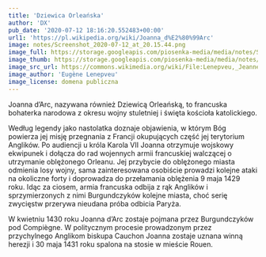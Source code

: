 ```yaml
---
title: 'Dziewica Orleańska'
author: 'DX'
pub_date: '2020-07-12 18:16:20.552483+00:00'
url1: 'https://pl.wikipedia.org/wiki/Joanna_d%E2%80%99Arc'
image: notes/Screenshot_2020-07-12_at_20.15.44.png
image_full: https://storage.googleapis.com/piosenka-media/media/notes/Screenshot_2020-07-12_at_20.15.44.png
image_thumb: https://storage.googleapis.com/piosenka-media/media/notes/Screenshot_2020-07-12_at_20.15.44.png.0x300_q85_upscale.png
image_src_url: https://commons.wikimedia.org/wiki/File:Lenepveu,_Jeanne_d%27Arc_au_si%C3%A8ge_d%27Orl%C3%A9ans.jpg
image_author: 'Eugène Lenepveu'
image_license: domena publiczna
---
```


Joanna d’Arc, nazywana również Dziewicą Orleańską, to francuska bohaterka narodowa z okresu wojny stuletniej i święta kościoła katolickiego.

Według legendy jako nastolatka doznaje objawienia, w którym Bóg powierza jej misję przegnania z Francji okupujących część jej terytorium Anglików. Po audiencji u króla Karola VII Joanna otrzymuje wojskowy ekwipunek i dołącza do rad wojennych armii francuskiej walczącej o utrzymanie oblężonego Orleanu. Jej przybycie do oblężonego miasta odmienia losy wojny, sama zainteresowana osobiście prowadzi kolejne ataki na okoliczne forty i doprowadza do przełamania oblężenia 9 maja 1429 roku. Idąc za ciosem, armia francuska odbija z rąk Anglików i sprzymierzonych z nimi Burgundczyków kolejne miasta, choć serię zwycięstw przerywa nieudana próba odbicia Paryża.

W kwietniu 1430 roku Joanna d’Arc zostaje pojmana przez Burgundczyków pod Compiègne. W politycznym procesie prowadzonym przez przychylnego Anglikom biskupa Cauchon Joanna zostaje uznana winną herezji i 30 maja 1431 roku spalona na stosie w mieście Rouen.